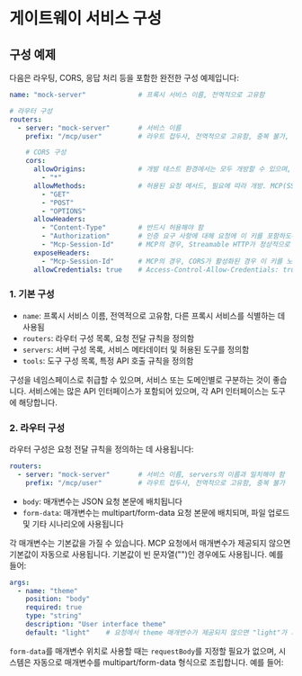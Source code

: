# 게이트웨이 서비스 구성

## 구성 예제

다음은 라우팅, CORS, 응답 처리 등을 포함한 완전한 구성 예제입니다:

```yaml
name: "mock-server"             # 프록시 서비스 이름, 전역적으로 고유함

# 라우터 구성
routers:
  - server: "mock-server"       # 서비스 이름
    prefix: "/mcp/user"         # 라우트 접두사, 전역적으로 고유함, 중복 불가, 서비스 또는 도메인+모듈로 구분하는 것이 좋음

    # CORS 구성
    cors:
      allowOrigins:             # 개발 테스트 환경에서는 모두 개방할 수 있으며, 프로덕션에서는 필요에 따라 개방하는 것이 좋습니다. (대부분의 MCP 클라이언트는 CORS가 필요하지 않음)
        - "*"
      allowMethods:             # 허용된 요청 메서드, 필요에 따라 개방. MCP(SSE 및 Streamable)의 경우 일반적으로 이 3가지 메서드만 필요함
        - "GET"
        - "POST"
        - "OPTIONS"
      allowHeaders:
        - "Content-Type"        # 반드시 허용해야 함
        - "Authorization"       # 인증 요구 사항에 대해 요청에 이 키를 포함하도록 지원해야 함
        - "Mcp-Session-Id"      # MCP의 경우, Streamable HTTP가 정상적으로 사용될 수 있도록 요청에 이 키를 포함하도록 지원해야 함
      exposeHeaders:
        - "Mcp-Session-Id"      # MCP의 경우, CORS가 활성화된 경우 이 키를 노출해야 함, 그렇지 않으면 Streamable HTTP를 정상적으로 사용할 수 없음
      allowCredentials: true    # Access-Control-Allow-Credentials: true 헤더를 추가할지 여부
```

### 1. 기본 구성

- `name`: 프록시 서비스 이름, 전역적으로 고유함, 다른 프록시 서비스를 식별하는 데 사용됨
- `routers`: 라우터 구성 목록, 요청 전달 규칙을 정의함
- `servers`: 서버 구성 목록, 서비스 메타데이터 및 허용된 도구를 정의함
- `tools`: 도구 구성 목록, 특정 API 호출 규칙을 정의함

구성을 네임스페이스로 취급할 수 있으며, 서비스 또는 도메인별로 구분하는 것이 좋습니다. 서비스에는 많은 API 인터페이스가 포함되어 있으며, 각 API 인터페이스는 도구에 해당합니다.

### 2. 라우터 구성

라우터 구성은 요청 전달 규칙을 정의하는 데 사용됩니다:

```yaml
routers:
  - server: "mock-server"       # 서비스 이름, servers의 이름과 일치해야 함
    prefix: "/mcp/user"         # 라우트 접두사, 전역적으로 고유함, 중복 불가
```

- `body`: 매개변수는 JSON 요청 본문에 배치됩니다
- `form-data`: 매개변수는 multipart/form-data 요청 본문에 배치되며, 파일 업로드 및 기타 시나리오에 사용됩니다

각 매개변수는 기본값을 가질 수 있습니다. MCP 요청에서 매개변수가 제공되지 않으면 기본값이 자동으로 사용됩니다. 기본값이 빈 문자열("")인 경우에도 사용됩니다. 예를 들어:

```yaml
args:
  - name: "theme"
    position: "body"
    required: true
    type: "string"
    description: "User interface theme"
    default: "light"    # 요청에서 theme 매개변수가 제공되지 않으면 "light"가 기본값으로 사용됩니다
```

`form-data`를 매개변수 위치로 사용할 때는 `requestBody`를 지정할 필요가 없으며, 시스템은 자동으로 매개변수를 multipart/form-data 형식으로 조립합니다. 예를 들어: 